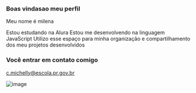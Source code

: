 ### Boas vindasao meu perfil

Meu nome é milena

Estou estudando na Alura
Estou me desenvolvendo na linguagem JavaScript
Utilizo esse espaço para minha organização e compartilhamento dos meu projetos desenvolvidos

### Você entrar em contato comigo 

c.michelly@escola.pr.gov.br

![image](https://github.com/belialjkakj/belialjkakj/assets/145669842/f8681fb4-528a-47db-87af-31e31a6df43e)


